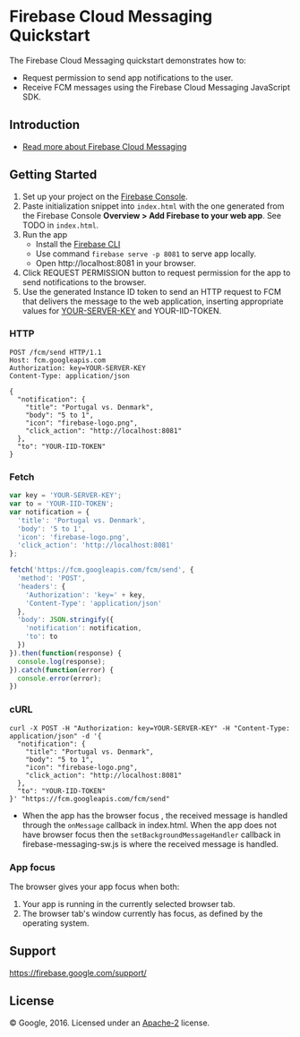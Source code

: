 Firebase Cloud Messaging Quickstart
===================================

The Firebase Cloud Messaging quickstart demonstrates how to:
- Request permission to send app notifications to the user.
- Receive FCM messages using the Firebase Cloud Messaging JavaScript SDK.

Introduction
------------

- [Read more about Firebase Cloud Messaging](https://firebase.google.com/docs/cloud-messaging/)

Getting Started
---------------

1. Set up your project on the [Firebase Console](https://console.firebase.google.com).
2. Paste initialization snippet into `index.html` with the one generated from
   the Firebase Console **Overview > Add Firebase to your web app**. See TODO in
   `index.html`.
3. Run the app
     - Install the [Firebase CLI](https://firebase.google.com/docs/cli/)
     - Use command `firebase serve -p 8081` to serve app locally.
     - Open http://localhost:8081 in your browser.
4. Click REQUEST PERMISSION button to request permission for the app to send
   notifications to the browser.
5. Use the generated Instance ID token to send an HTTP request to FCM that
   delivers the message to the web application, inserting appropriate values
   for [YOUR-SERVER-KEY](https://console.firebase.google.com/project/_/settings/cloudmessaging)
   and YOUR-IID-TOKEN.

### HTTP
```
POST /fcm/send HTTP/1.1
Host: fcm.googleapis.com
Authorization: key=YOUR-SERVER-KEY
Content-Type: application/json

{
  "notification": {
    "title": "Portugal vs. Denmark",
    "body": "5 to 1",
    "icon": "firebase-logo.png",
    "click_action": "http://localhost:8081"
  },
  "to": "YOUR-IID-TOKEN"
}
```

### Fetch
```js
var key = 'YOUR-SERVER-KEY';
var to = 'YOUR-IID-TOKEN';
var notification = {
  'title': 'Portugal vs. Denmark',
  'body': '5 to 1',
  'icon': 'firebase-logo.png',
  'click_action': 'http://localhost:8081'
};

fetch('https://fcm.googleapis.com/fcm/send', {
  'method': 'POST',
  'headers': {
    'Authorization': 'key=' + key,
    'Content-Type': 'application/json'
  },
  'body': JSON.stringify({
    'notification': notification,
    'to': to
  })
}).then(function(response) {
  console.log(response);
}).catch(function(error) {
  console.error(error);
})
```

### cURL
```
curl -X POST -H "Authorization: key=YOUR-SERVER-KEY" -H "Content-Type: application/json" -d '{
  "notification": {
    "title": "Portugal vs. Denmark",
    "body": "5 to 1",
    "icon": "firebase-logo.png",
    "click_action": "http://localhost:8081"
  },
  "to": "YOUR-IID-TOKEN"
}' "https://fcm.googleapis.com/fcm/send"
```

- When the app has the browser focus , the received message is handled through
  the `onMessage` callback in index.html. When the app does not have browser
  focus then the `setBackgroundMessageHandler` callback in firebase-messaging-sw.js
  is where the received message is handled.

### App focus
The browser gives your app focus when both:

1. Your app is running in the currently selected browser tab.
2. The browser tab's window currently has focus, as defined by the operating system.

Support
-------

https://firebase.google.com/support/

License
-------

© Google, 2016. Licensed under an [Apache-2](../LICENSE) license.
